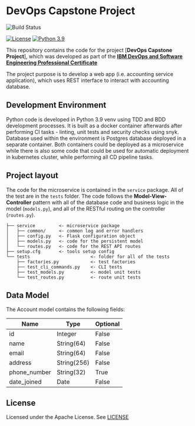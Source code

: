 # DevOps Capstone Project

![Build Status](https://github.com/markotrnavac/devops-capstone-project/actions/workflows/ci-build.yaml/badge.svg)

[![License](https://img.shields.io/badge/License-Apache%202.0-blue.svg)](https://opensource.org/licenses/Apache-2.0)
[![Python 3.9](https://img.shields.io/badge/Python-3.9-green.svg)](https://shields.io/)

This repository contains the code for the project [**DevOps Capstone Project**], which was developed as part of the [**IBM DevOps and Software Engineering Professional Certificate**](https://www.coursera.org/professional-certificates/devops-and-software-engineering)

The project purpose is to develop a web app (i.e. accounting service application), which uses REST interface to interact with accounting database. 

## Development Environment

Python code is developed in Python 3.9 venv using TDD and BDD development processes. It is built as a docker container afterwards after performing CI tasks - linting, unit tests and security checks using snyk. 
Database used within the environment is Postgres database deployed in a separate container. Both containers could be deployed as a microservice while there is also some code that could be used for automatic 
deployment in kubernetes cluster, while performing all CD pipeline tasks.

## Project layout

The code for the microservice is contained in the `service` package. All of the test are in the `tests` folder. The code follows the **Model-View-Controller** pattern with all of the database code and business logic in the model (`models.py`), and all of the RESTful routing on the controller (`routes.py`).

```text
├── service         <- microservice package
│   ├── common/     <- common log and error handlers
│   ├── config.py   <- Flask configuration object
│   ├── models.py   <- code for the persistent model
│   └── routes.py   <- code for the REST API routes
├── setup.cfg       <- tools setup config
└── tests                       <- folder for all of the tests
    ├── factories.py            <- test factories
    ├── test_cli_commands.py    <- CLI tests
    ├── test_models.py          <- model unit tests
    └── test_routes.py          <- route unit tests
```

## Data Model

The Account model contains the following fields:

| Name | Type | Optional |
|------|------|----------|
| id | Integer| False |
| name | String(64) | False |
| email | String(64) | False |
| address | String(256) | False |
| phone_number | String(32) | True |
| date_joined | Date | False |

## License

Licensed under the Apache License. See [LICENSE](LICENSE)

